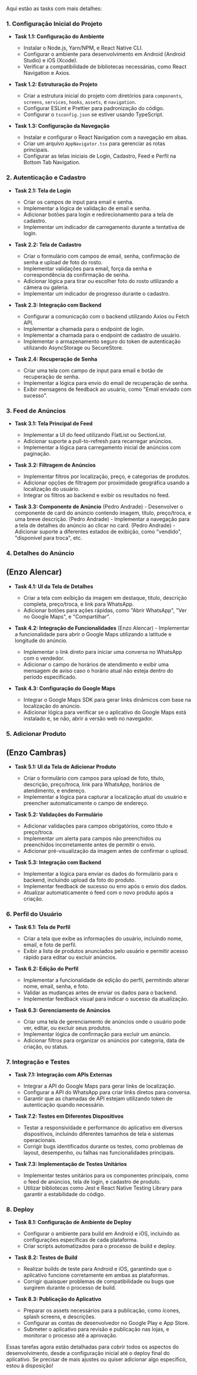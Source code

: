Aqui estão as tasks com mais detalhes:

### 1. **Configuração Inicial do Projeto**

- **Task 1.1: Configuração do Ambiente**

  - Instalar o Node.js, Yarn/NPM, e React Native CLI.
  - Configurar o ambiente para desenvolvimento em Android (Android Studio) e iOS (Xcode).
  - Verificar a compatibilidade de bibliotecas necessárias, como React Navigation e Axios.

- **Task 1.2: Estruturação do Projeto**

  - Criar a estrutura inicial do projeto com diretórios para `components`, `screens`, `services`, `hooks`, `assets`, e `navigation`.
  - Configurar ESLint e Prettier para padronização do código.
  - Configurar o `tsconfig.json` se estiver usando TypeScript.

- **Task 1.3: Configuração da Navegação**
  - Instalar e configurar o React Navigation com a navegação em abas.
  - Criar um arquivo `AppNavigator.tsx` para gerenciar as rotas principais.
  - Configurar as telas iniciais de Login, Cadastro, Feed e Perfil na Bottom Tab Navigation.

### 2. **Autenticação e Cadastro**

- **Task 2.1: Tela de Login**

  - Criar os campos de input para email e senha.
  - Implementar a lógica de validação de email e senha.
  - Adicionar botões para login e redirecionamento para a tela de cadastro.
  - Implementar um indicador de carregamento durante a tentativa de login.

- **Task 2.2: Tela de Cadastro**

  - Criar o formulário com campos de email, senha, confirmação de senha e upload de foto do rosto.
  - Implementar validações para email, força da senha e correspondência da confirmação de senha.
  - Adicionar lógica para tirar ou escolher foto do rosto utilizando a câmera ou galeria.
  - Implementar um indicador de progresso durante o cadastro.

- **Task 2.3: Integração com Backend**

  - Configurar a comunicação com o backend utilizando Axios ou Fetch API.
  - Implementar a chamada para o endpoint de login.
  - Implementar a chamada para o endpoint de cadastro de usuário.
  - Implementar o armazenamento seguro do token de autenticação utilizando AsyncStorage ou SecureStore.

- **Task 2.4: Recuperação de Senha**
  - Criar uma tela com campo de input para email e botão de recuperação de senha.
  - Implementar a lógica para envio do email de recuperação de senha.
  - Exibir mensagens de feedback ao usuário, como "Email enviado com sucesso".

### 3. **Feed de Anúncios**

- **Task 3.1: Tela Principal de Feed**

  - Implementar a UI do feed utilizando FlatList ou SectionList.
  - Adicionar suporte a pull-to-refresh para recarregar anúncios.
  - Implementar a lógica para carregamento inicial de anúncios com paginação.

- **Task 3.2: Filtragem de Anúncios**

  - Implementar filtros por localização, preço, e categorias de produtos.
  - Adicionar opções de filtragem por proximidade geográfica usando a localização do usuário.
  - Integrar os filtros ao backend e exibir os resultados no feed.

- **Task 3.3: Componente de Anúncio**
  (Pedro Andrade) - Desenvolver o componente de card do anúncio contendo imagem, título, preço/troca, e uma breve descrição.
  (Pedro Andrade) - Implementar a navegação para a tela de detalhes do anúncio ao clicar no card.
  (Pedro Andrade) - Adicionar suporte a diferentes estados de exibição, como "vendido", "disponível para troca", etc.

### 4. **Detalhes do Anúncio**

## **(Enzo Alencar)**

- **Task 4.1: UI da Tela de Detalhes**

  - Criar a tela com exibição da imagem em destaque, título, descrição completa, preço/troca, e link para WhatsApp.
  - Adicionar botões para ações rápidas, como "Abrir WhatsApp", "Ver no Google Maps", e "Compartilhar".

- **Task 4.2: Integração de Funcionalidades**
  (Enzo Alencar) - Implementar a funcionalidade para abrir o Google Maps utilizando a latitude e longitude do anúncio.

  - Implementar o link direto para iniciar uma conversa no WhatsApp com o vendedor.
  - Adicionar o campo de horários de atendimento e exibir uma mensagem de aviso caso o horário atual não esteja dentro do período especificado.

- **Task 4.3: Configuração do Google Maps**
  - Integrar o Google Maps SDK para gerar links dinâmicos com base na localização do anúncio.
  - Adicionar lógica para verificar se o aplicativo do Google Maps está instalado e, se não, abrir a versão web no navegador.

### 5. **Adicionar Produto**

## **(Enzo Cambras)**

- **Task 5.1: UI da Tela de Adicionar Produto**

  - Criar o formulário com campos para upload de foto, título, descrição, preço/troca, link para WhatsApp, horários de atendimento, e endereço.
  - Implementar a lógica para capturar a localização atual do usuário e preencher automaticamente o campo de endereço.

- **Task 5.2: Validações do Formulário**

  - Adicionar validações para campos obrigatórios, como título e preço/troca.
  - Implementar um alerta para campos não preenchidos ou preenchidos incorretamente antes de permitir o envio.
  - Adicionar pré-visualização da imagem antes de confirmar o upload.

- **Task 5.3: Integração com Backend**
  - Implementar a lógica para enviar os dados do formulário para o backend, incluindo upload da foto do produto.
  - Implementar feedback de sucesso ou erro após o envio dos dados.
  - Atualizar automaticamente o feed com o novo produto após a criação.

### 6. **Perfil do Usuário**

- **Task 6.1: Tela de Perfil**

  - Criar a tela que exibe as informações do usuário, incluindo nome, email, e foto de perfil.
  - Exibir a lista de produtos anunciados pelo usuário e permitir acesso rápido para editar ou excluir anúncios.

- **Task 6.2: Edição do Perfil**

  - Implementar a funcionalidade de edição do perfil, permitindo alterar nome, email, senha, e foto.
  - Validar as mudanças antes de enviar os dados para o backend.
  - Implementar feedback visual para indicar o sucesso da atualização.

- **Task 6.3: Gerenciamento de Anúncios**
  - Criar uma tela de gerenciamento de anúncios onde o usuário pode ver, editar, ou excluir seus produtos.
  - Implementar lógica de confirmação para excluir um anúncio.
  - Adicionar filtros para organizar os anúncios por categoria, data de criação, ou status.

### 7. **Integração e Testes**

- **Task 7.1: Integração com APIs Externas**

  - Integrar a API do Google Maps para gerar links de localização.
  - Configurar a API do WhatsApp para criar links diretos para conversa.
  - Garantir que as chamadas de API estejam utilizando token de autenticação quando necessário.

- **Task 7.2: Testes em Diferentes Dispositivos**

  - Testar a responsividade e performance do aplicativo em diversos dispositivos, incluindo diferentes tamanhos de tela e sistemas operacionais.
  - Corrigir bugs identificados durante os testes, como problemas de layout, desempenho, ou falhas nas funcionalidades principais.

- **Task 7.3: Implementação de Testes Unitários**
  - Implementar testes unitários para os componentes principais, como o feed de anúncios, tela de login, e cadastro de produto.
  - Utilizar bibliotecas como Jest e React Native Testing Library para garantir a estabilidade do código.

### 8. **Deploy**

- **Task 8.1: Configuração de Ambiente de Deploy**

  - Configurar o ambiente para build em Android e iOS, incluindo as configurações específicas de cada plataforma.
  - Criar scripts automatizados para o processo de build e deploy.

- **Task 8.2: Testes de Build**

  - Realizar builds de teste para Android e iOS, garantindo que o aplicativo funcione corretamente em ambas as plataformas.
  - Corrigir quaisquer problemas de compatibilidade ou bugs que surgirem durante o processo de build.

- **Task 8.3: Publicação do Aplicativo**
  - Preparar os assets necessários para a publicação, como ícones, splash screens, e descrições.
  - Configurar as contas de desenvolvedor no Google Play e App Store.
  - Submeter o aplicativo para revisão e publicação nas lojas, e monitorar o processo até a aprovação.

Essas tarefas agora estão detalhadas para cobrir todos os aspectos do desenvolvimento, desde a configuração inicial até o deploy final do aplicativo. Se precisar de mais ajustes ou quiser adicionar algo específico, estou à disposição!

